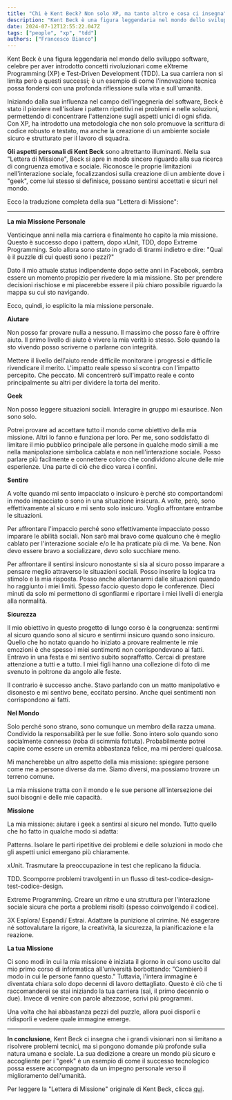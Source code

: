 ```yaml
---
title: "Chi è Kent Beck? Non solo XP, ma tanto altro e cosa ci insegna"
description: "Kent Beck è una figura leggendaria nel mondo dello sviluppo software, celebre per aver introdotto concetti rivoluzionari come eXtreme Programming (XP) e Test-Driven Development (TDD)."
date: 2024-07-12T12:55:22.047Z
tags: ["people", "xp", "tdd"]
authors: ["Francesco Bianco"]
---
```


Kent Beck è una figura leggendaria nel mondo dello sviluppo software, celebre per aver introdotto concetti rivoluzionari come eXtreme Programming (XP) e Test-Driven Development (TDD). La sua carriera non si limita però a questi successi; è un esempio di come l'innovazione tecnica possa fondersi con una profonda riflessione sulla vita e sull'umanità.

Iniziando dalla sua influenza nel campo dell'ingegneria del software, Beck è stato il pioniere nell'isolare i pattern ripetitivi nei problemi e nelle soluzioni, permettendo di concentrare l'attenzione sugli aspetti unici di ogni sfida. Con XP, ha introdotto una metodologia che non solo promuove la scrittura di codice robusto e testato, ma anche la creazione di un ambiente sociale sicuro e strutturato per il lavoro di squadra.

**Gli aspetti personali di Kent Beck** sono altrettanto illuminanti. Nella sua "Lettera di Missione", Beck si apre in modo sincero riguardo alla sua ricerca di congruenza emotiva e sociale. Riconosce le proprie limitazioni nell'interazione sociale, focalizzandosi sulla creazione di un ambiente dove i "geek", come lui stesso si definisce, possano sentirsi accettati e sicuri nel mondo.

Ecco la traduzione completa della sua "Lettera di Missione":

---

**La mia Missione Personale**

Venticinque anni nella mia carriera e finalmente ho capito la mia missione. Questo è successo dopo i pattern, dopo xUnit, TDD, dopo Extreme Programming. Solo allora sono stato in grado di tirarmi indietro e dire: "Qual è il puzzle di cui questi sono i pezzi?"

Dato il mio attuale status indipendente dopo sette anni in Facebook, sembra essere un momento propizio per rivedere la mia missione. Sto per prendere decisioni rischiose e mi piacerebbe essere il più chiaro possibile riguardo la mappa su cui sto navigando.

Ecco, quindi, io esplicito la mia missione personale.

**Aiutare**

Non posso far provare nulla a nessuno. Il massimo che posso fare è offrire aiuto. Il primo livello di aiuto è vivere la mia verità io stesso. Solo quando la sto vivendo posso scriverne o parlarne con integrità.

Mettere il livello dell'aiuto rende difficile monitorare i progressi e difficile rivendicare il merito. L'impatto reale spesso si scontra con l'impatto percepito. Che peccato. Mi concentrerò sull'impatto reale e conto principalmente su altri per dividere la torta del merito.

**Geek**

Non posso leggere situazioni sociali. Interagire in gruppo mi esaurisce. Non sono solo.

Potrei provare ad accettare tutto il mondo come obiettivo della mia missione. Altri lo fanno e funziona per loro. Per me, sono soddisfatto di limitare il mio pubblico principale alle persone in qualche modo simili a me nella manipolazione simbolica cablata e non nell'interazione sociale. Posso parlare più facilmente e connettere coloro che condividono alcune delle mie esperienze. Una parte di ciò che dico varca i confini.

**Sentire**

A volte quando mi sento impacciato o insicuro è perché sto comportandomi in modo impacciato o sono in una situazione insicura. A volte, però, sono effettivamente al sicuro e mi sento solo insicuro. Voglio affrontare entrambe le situazioni.

Per affrontare l'impaccio perché sono effettivamente impacciato posso imparare le abilità sociali. Non sarò mai bravo come qualcuno che è meglio cablato per l'interazione sociale e/o le ha praticate più di me. Va bene. Non devo essere bravo a socializzare, devo solo succhiare meno.

Per affrontare il sentirsi insicuro nonostante si sia al sicuro posso imparare a pensare meglio attraverso le situazioni sociali. Posso inserire la logica tra stimolo e la mia risposta. Posso anche allontanarmi dalle situazioni quando ho raggiunto i miei limiti. Spesso faccio questo dopo le conferenze. Dieci minuti da solo mi permettono di sgonfiarmi e riportare i miei livelli di energia alla normalità.

**Sicurezza**

Il mio obiettivo in questo progetto di lungo corso è la congruenza: sentirmi al sicuro quando sono al sicuro e sentirmi insicuro quando sono insicuro. Quello che ho notato quando ho iniziato a provare realmente le mie emozioni è che spesso i miei sentimenti non corrispondevano ai fatti. Entravo in una festa e mi sentivo subito sopraffatto. Cercai di prestare attenzione a tutti e a tutto. I miei figli hanno una collezione di foto di me svenuto in poltrone da angolo alle feste.

Il contrario è successo anche. Stavo parlando con un matto manipolativo e disonesto e mi sentivo bene, eccitato persino. Anche quei sentimenti non corrispondono ai fatti.

**Nel Mondo**

Solo perché sono strano, sono comunque un membro della razza umana. Condivido la responsabilità per le sue follie. Sono intero solo quando sono socialmente connesso (roba di scimmia fottuta). Probabilmente potrei capire come essere un eremita abbastanza felice, ma mi perderei qualcosa.

Mi mancherebbe un altro aspetto della mia missione: spiegare persone come me a persone diverse da me. Siamo diversi, ma possiamo trovare un terreno comune.

La mia missione tratta con il mondo e le sue persone all'intersezione dei suoi bisogni e delle mie capacità.

**Missione**

La mia missione: aiutare i geek a sentirsi al sicuro nel mondo. Tutto quello che ho fatto in qualche modo si adatta:

Patterns. Isolare le parti ripetitive dei problemi e delle soluzioni in modo che gli aspetti unici emergano più chiaramente.

xUnit. Trasmutare la preoccupazione in test che replicano la fiducia.

TDD. Scomporre problemi travolgenti in un flusso di test-codice-design-test-codice-design.

Extreme Programming. Creare un ritmo e una struttura per l'interazione sociale sicura che porta a problemi risolti (spesso coinvolgendo il codice).

3X Esplora/ Espandi/ Estrai. Adattare la punizione al crimine. Né esagerare né sottovalutare la rigore, la creatività, la sicurezza, la pianificazione e la reazione.

**La tua Missione**

Ci sono modi in cui la mia missione è iniziata il giorno in cui sono uscito dal mio primo corso di informatica all'università borbottando: "Cambierò il modo in cui le persone fanno questo." Tuttavia, l'intera immagine è diventata chiara solo dopo decenni di lavoro dettagliato. Questo è ciò che ti raccomanderei se stai iniziando la tua carriera (sai, il primo decennio o due). Invece di venire con parole altezzose, scrivi più programmi.

Una volta che hai abbastanza pezzi del puzzle, allora puoi disporli e ridisporli e vedere quale immagine emerge.

---

**In conclusione**, Kent Beck ci insegna che i grandi visionari non si limitano a risolvere problemi tecnici, ma si pongono domande più profonde sulla natura umana e sociale. La sua dedizione a creare un mondo più sicuro e accogliente per i "geek" è un esempio di come il successo tecnologico possa essere accompagnato da un impegno personale verso il miglioramento dell'umanità.

Per leggere la "Lettera di Missione" originale di Kent Beck, clicca [qui](https://www.facebook.com/notes/1054470145004848/).
